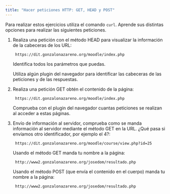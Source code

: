 ```yaml
---
title: "Hacer peticiones HTTP: GET, HEAD y POST"
---
```


Para realizar estos ejercicios utiliza el comando `curl`. Aprende sus distintas opciones para realizar las siguientes peticiones.

1. Realiza una petición con el método HEAD para visualizar la información de la cabeceras de los URL:

		https://dit.gonzalonazareno.org/moodle/index.php
		
	Identifica todos los parámetros que puedas.

	Utiliza algún plugin del navegador  para identificar las cabeceras de las peticiones y de las respuestas.

2. Realiza una petición GET obtén el contenido de la página:

		https://dit.gonzalonazareno.org/moodle/index.php
		
	Comprueba con el plugin del navegador cuantas peticiones se realizan al acceder a estas páginas. 
	

3. Envío de información al servidor, comprueba como se manda información al servidor mediante el método GET en la URL. ¿Qué pasa si envíamos otro identificador, por ejemplo el 4?:

		https://dit.gonzalonazareno.org/moodle/course/view.php?id=25

	Usando el método GET manda tu nombre a la página: 

		http://www2.gonzalonazareno.org/josedom/resultado.php
        
	Usando el método POST (que envía el contenido en el cuerpo) manda tu nombre a la página:

		http://www2.gonzalonazareno.org/josedom/resultado.php